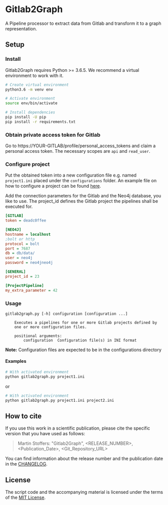 # Gitlab2Graph

A Pipeline processor to extract data from Gitlab and transform it to a graph representation.

## Setup

### Install

Gitlab2Graph requires Python >= 3.6.5. We recommend a virtual environment to work with it. 

```bash
# Create virtual environment
python3.6 -m venv env

# Activate environment
source env/bin/activate

# Install dependencies
pip install -U pip
pip install -r requirements.txt
```

### Obtain private access token for Gitlab

Go to https://YOUR-GITLAB/profile/personal_access_tokens and claim a personal access token.
The necessary scopes are `api` and `read_user`.

### Configure project

Put the obtained token into a new configuration file e.g. named `project1.ini` placed under the `configurations` folder.
An example file on how to configure a project can be found [here](configurations/project_name.ini.example).

Add the connection parameters for the Gitlab and the Neo4j database, you like to use.
The project_id defines the Gitlab project the pipelines shall be executed for.   


```ini
[GITLAB]
token = deadc0ffee

[NEO4J]
hostname = localhost
;bolt or http
protocol = bolt
port = 7687
db = db/data/
user = neo4j
password = neo4jneo4j

[GENERAL]
project_id = 23

[ProjectPipeline]
my_extra_parameter = 42
```

### Usage

```
gitlab2graph.py [-h] configuration [configuration ...]

    Executes a pipelines for one or more Gitlab projects defined by
    one or more configuration files.

    positional arguments:
        configuration  Configuration file(s) in INI format
```

**Note:** Configuration files are expected to be in the configurations directory

#### Examples

```bash
# With activated environment
python gitlab2graph.py project1.ini
```

or

```bash
# With activated environment
python gitlab2graph.py project1.ini project2.ini
```

## How to cite

If you use this work in a scientific publication, please cite the specific version that you have 
used as follows:

> Martin Stoffers: "Gitlab2Graph", <RELEASE_NUMBER>, <Publication_Date>, <Git_Repository_URL>

You can find information about the release number and the publication date in the
[CHANGELOG](CHANGELOG.md).

## License

The script code and the accompanying material is licensed under the terms of the [MIT License](LICENSE).
